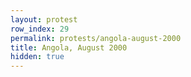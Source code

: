 ```yaml
---
layout: protest
row_index: 29
permalink: protests/angola-august-2000
title: Angola, August 2000
hidden: true
---
```

